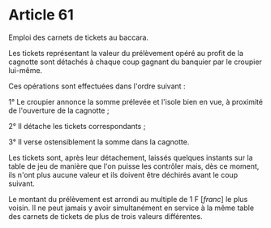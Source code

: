 # Article 61

Emploi des carnets de tickets au baccara.

Les tickets représentant la valeur du prélèvement opéré au profit de la cagnotte sont détachés à chaque coup gagnant du banquier par le croupier lui-même.

Ces opérations sont effectuées dans l'ordre suivant :

1° Le croupier annonce la somme prélevée et l'isole bien en vue, à proximité de l'ouverture de la cagnotte ;

2° Il détache les tickets correspondants ;

3° Il verse ostensiblement la somme dans la cagnotte.

Les tickets sont, après leur détachement, laissés quelques instants sur la table de jeu de manière que l'on puisse les contrôler mais, dès ce moment, ils n'ont plus aucune valeur et ils doivent être déchirés avant le coup suivant.

Le montant du prélèvement est arrondi au multiple de 1 F [*franc*] le plus voisin. Il ne peut jamais y avoir simultanément en service à la même table des carnets de tickets de plus de trois valeurs différentes.
